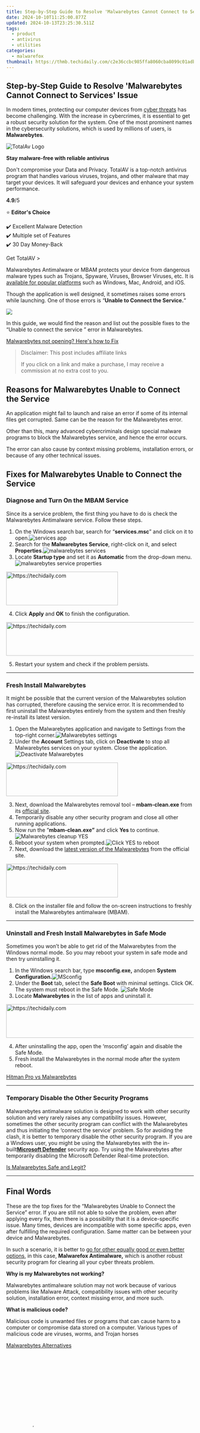 ```yaml
---
title: Step-by-Step Guide to Resolve 'Malwarebytes Cannot Connect to Services' Issue
date: 2024-10-10T11:25:00.877Z
updated: 2024-10-13T23:25:30.511Z
tags:
  - product
  - antivirus
  - utilities
categories:
  - malwarefox
thumbnail: https://thmb.techidaily.com/c2e36ccbc985ffa8060cba8099c01adb9e0bc227482cd4647ba2ea8d61ea0fe4.png
---
```


## Step-by-Step Guide to Resolve 'Malwarebytes Cannot Connect to Services' Issue

In modern times, protecting our computer devices from [cyber threats](https://tools.techidaily.com/malwarefox/products/) has become challenging. With the increase in cybercrimes, it is essential to get a robust security solution for the system. One of the most prominent names in the cybersecurity solutions, which is used by millions of users, is **Malwarebytes**.

![TotalAv Logo](https://www.malwarefox.com/wp-content/uploads/2024/02/totalav-svg.webp "totalav-svg")

**Stay malware-free with reliable antivirus**

Don't compromise your Data and Privacy. TotalAV is a top-notch antivirus program that handles various viruses, trojans, and other malware that may target your devices. It will safeguard your devices and enhance your system performance.

**4.9**/5

⭐ **Editor's Choice**

✔️ Excellent Malware Detection  
✔️ Multiple set of Features  
✔️ 30 Day Money-Back

[](https://tools.techidaily.com/malwarefox/products/) Get TotalAV > 

Malwarebytes Antimalware or MBAM protects your device from dangerous malware types such as Trojans, Spyware, Viruses, Browser Viruses, etc. It is [available for popular platforms](https://tools.techidaily.com/malwarefox/products/) such as Windows, Mac, Android, and iOS.

Though the application is well designed, it sometimes raises some errors while launching. One of those errors is “**Unable to Connect the Service.**“

![](https://www.malwarefox.com/wp-content/uploads/2020/10/malwarebytes-unable-to-connect-the-service-1.png)

In this guide, we would find the reason and list out the possible fixes to the “Unable to connect the service ” error in Malwarebytes.

[Malwarebytes not opening? Here's how to Fix](https://tools.techidaily.com/malwarefox/products/)

>  Disclaimer: This post includes affiliate links
>
>  If you click on a link and make a purchase, I may receive a commission at no extra cost to you.
>

## Reasons for Malwarebytes Unable to Connect the Service

An application might fail to launch and raise an error if some of its internal files get corrupted. Same can be the reason for the Malwarebytes error.

Other than this, many advanced cybercriminals design special malware programs to block the Malwarebytes service, and hence the error occurs.

The error can also cause by context missing problems, installation errors, or because of any other technical issues.

## Fixes for Malwarebytes Unable to Connect the Service

### **Diagnose and Turn On the MBAM Service**

Since its a service problem, the first thing you have to do is check the Malwarebytes Antimalware service. Follow these steps.

1. On the Windows search bar, search for “**services.msc**” and click on it to open.![services app](https://www.malwarefox.com/wp-content/uploads/2020/10/services-app.png)
2. Search for the **Malwarebytes Service**, right-click on it, and select **Properties**.![malwarebytes services](https://www.malwarefox.com/wp-content/uploads/2020/10/malwarebytes-services.png)
3. Locate **Startup type** and set it as **Automatic** from the drop-down menu.![malwarebytes service properties](https://www.malwarefox.com/wp-content/uploads/2020/10/malwarebytes-service-properties.png)

<!-- affiliate ads begin -->
<a href="https://aligracehair.sjv.io/c/5597632/2135400/19272" target="_top" id="2135400">
  <img src="//a.impactradius-go.com/display-ad/19272-2135400" border="0" alt="https://techidaily.com" width="300" height="90"/>
</a>
<img height="0" width="0" src="https://aligracehair.sjv.io/i/5597632/2135400/19272" style="position:absolute;visibility:hidden;" border="0" />
<!-- affiliate ads end -->

4. Click **Apply** and **OK** to finish the configuration.

<!-- affiliate ads begin -->
<a href="https://appsumo.8odi.net/c/5597632/2049369/7443" target="_top" id="2049369">
  <img src="//a.impactradius-go.com/display-ad/7443-2049369" border="0" alt="https://techidaily.com" width="728" height="90"/>
</a>
<img height="0" width="0" src="https://appsumo.8odi.net/i/5597632/2049369/7443" style="position:absolute;visibility:hidden;" border="0" />
<!-- affiliate ads end -->

5. Restart your system and check if the problem persists.

---

### **Fresh Install Malwarebytes**

It might be possible that the current version of the Malwarebytes solution has corrupted, therefore causing the service error. It is recommended to first uninstall the Malwarebytes entirely from the system and then freshly re-install its latest version.

1. Open the Malwarebytes application and navigate to Settings from the top-right corner.![Malwarebytes settings](https://www.malwarefox.com/wp-content/uploads/2020/10/Malwarebytes-settings.jpg)
2. Under the **Account** Settings tab, click on **Deactivate** to stop all Malwarebytes services on your system. Close the application.![Deactivate Malwarebytes](https://www.malwarefox.com/wp-content/uploads/2020/10/Deactivate-Malwarebytes.png)

<!-- affiliate ads begin -->
<a href="https://laganoo.pxf.io/c/5597632/1484951/16446" target="_top" id="1484951">
  <img src="//a.impactradius-go.com/display-ad/16446-1484951" border="0" alt="https://techidaily.com" width="300" height="90"/>
</a>
<img height="0" width="0" src="https://laganoo.pxf.io/i/5597632/1484951/16446" style="position:absolute;visibility:hidden;" border="0" />
<!-- affiliate ads end -->

3. Next, download the Malwarebytes removal tool – **mbam-clean.exe** from its [official site](https://downloads.malwarebytes.org/file/mbam%5Fclean).
4. Temporarily disable any other security program and close all other running applications.
5. Now run the “**mbam-clean.exe”**  and click **Yes** to continue.![Malwarebytes cleanup YES](https://www.malwarefox.com/wp-content/uploads/2020/10/Malwarebytes-cleanup-YES.png)
6. Reboot your system when prompted.![Click YES to reboot](https://www.malwarefox.com/wp-content/uploads/2020/10/Click-YES-to-reboot.png)
7. Next, download the [latest version of the Malwarebytes](https://www.malwarebytes.com/mwb-download/) from the official site.

<!-- affiliate ads begin -->
<a href="https://aligracehair.sjv.io/c/5597632/2016129/19272" target="_top" id="2016129">
  <img src="//a.impactradius-go.com/display-ad/19272-2016129" border="0" alt="https://techidaily.com" width="300" height="90"/>
</a>
<img height="0" width="0" src="https://aligracehair.sjv.io/i/5597632/2016129/19272" style="position:absolute;visibility:hidden;" border="0" />
<!-- affiliate ads end -->

8. Click on the installer file and follow the on-screen instructions to freshly install the Malwarebytes antimalware (MBAM).

---

### **Uninstall and Fresh Install Malwarebytes in Safe Mode**

Sometimes you won’t be able to get rid of the Malwarebytes from the Windows normal mode. So you may reboot your system in safe mode and then try uninstalling it.

1. In the Windows search bar, type **msconfig.exe,** andopen **System Configuration.**![MSconfig](https://www.malwarefox.com/wp-content/uploads/2020/10/msconfig-exe.png)
2. Under the **Boot** tab, select the **Safe Boot** with minimal settings. Click OK. The system must reboot in the Safe Mode. ![Safe Mode](https://www.malwarefox.com/wp-content/uploads/2020/10/Safe-Mode.png)
3. Locate **Malwarebytes** in the list of apps and uninstall it.

<!-- affiliate ads begin -->
<a href="https://appsumo.8odi.net/c/5597632/2144272/7443" target="_top" id="2144272">
  <img src="//a.impactradius-go.com/display-ad/7443-2144272" border="0" alt="https://techidaily.com" width="728" height="90"/>
</a>
<img height="0" width="0" src="https://appsumo.8odi.net/i/5597632/2144272/7443" style="position:absolute;visibility:hidden;" border="0" />
<!-- affiliate ads end -->

4. After uninstalling the app, open the ‘msconfig’ again and disable the Safe Mode.
5. Fresh install the Malwarebytes in the normal mode after the system reboot.

[Hitman Pro vs Malwarebytes](https://tools.techidaily.com/malwarefox/products/)

---

### **Temporary Disable the Other Security Programs**

Malwarebytes antimalware solution is designed to work with other security solution and very rarely raises any compatibility issues. However, sometimes the other security program can conflict with the Malwarebytes and thus initiating the ‘connect the service’ problem. So for avoiding the clash, it is better to temporary disable the other security program. If you are a Windows user, you might be using the Malwarebytes with the in-built[**Microsoft Defender**](https://tools.techidaily.com/malwarefox/products/) security app. Try using the Malwarebytes after temporarily disabling the Microsoft Defender Real-time protection.

[Is Malwarebytes Safe and Legit?](https://tools.techidaily.com/malwarefox/products/)

---

## Final Words

These are the top fixes for the “Malwarebytes Unable to Connect the Service” error. If you are still not able to solve the problem, even after applying every fix, then there is a possibility that it is a device-specific issue. Many times, devices are incompatible with some specific apps, even after fulfilling the required configuration. Same matter can be between your device and Malwarebytes. 

In such a scenario, it is better to [go for other equally good or even better options](https://tools.techidaily.com/malwarefox/products/), in this case, **Malwarefox Antimalware,** which is another robust security program for clearing all your cyber threats problem.

**Why is my Malwarebytes not working?** 

Malwarebytes antimalware solution may not work because of various problems like Malware Attack, compatibility issues with other security solution, installation error, context missing error, and more such.  

**What is malicious code?** 

Malicious code is unwanted files or programs that can cause harm to a computer or compromise data stored on a computer. Various types of malicious code are viruses, worms, and Trojan horses

[Malwarebytes Alternatives](https://tools.techidaily.com/malwarefox/products/)

<!-- affiliate ads begin -->
<span id="1977023">
					<video width="128" height="480" style="cursor:pointer"
           poster="//a.impactradius-go.com/display-clicktoplayimage/1977023.png"
           onclick="if(!this.playClicked){this.play();this.setAttribute('controls',true);this.playClicked=true;}">
	   <source src="//a.impactradius-go.com/display-ad/22993-1977023">
	   <img src="//a.impactradius-go.com/display-clicktoplayimage/1977023.png" style="border: none; height: 100%; width: 100%; object-fit: contain">
	</video>
	<div style="width:80px;text-align:center"><a href="javascript:window.open(decodeURIComponent('https%3A%2F%2Fhomestyler.sjv.io%2Fc%2F5597632%2F1977023%2F22993'), '_blank');void(0);">Click here</a></div>
</span>
<img height="0" width="0" src="https://imp.pxf.io/i/5597632/1977023/22993" style="position:absolute;visibility:hidden;" border="0" />
<!-- affiliate ads end -->

### Leave a Comment [Cancel reply](https://tools.techidaily.com/malwarefox/products/)

Comment

Name Email 

Save my name, email, and website in this browser for the next time I comment.

Δ

<ins class="adsbygoogle"
     style="display:block"
     data-ad-format="autorelaxed"
     data-ad-client="ca-pub-7571918770474297"
     data-ad-slot="1223367746"></ins>

<ins class="adsbygoogle"
     style="display:block"
     data-ad-client="ca-pub-7571918770474297"
     data-ad-slot="8358498916"
     data-ad-format="auto"
     data-full-width-responsive="true"></ins>

<span class="atpl-alsoreadstyle">Also read:</span>
<div><ul>
<li><a href="https://youtube-docs.techidaily.com/0-user-friendly-free-tools-to-create-professional-video-thumbnails/"><u>[New] 10 User-Friendly Free Tools to Create Professional Video Thumbnails</u></a></li>
<li><a href="https://facebook-video-share.techidaily.com/new-2024-approved-annual-roundup-top-no-money-video-editing-software-reviewed/"><u>[New] 2024 Approved Annual Roundup Top No-Money Video Editing Software Reviewed</u></a></li>
<li><a href="https://facebook-video-footage.techidaily.com/new-best-youtube-banner-size-and-channel-art-dimension-the-ultimate-guide-for-2024/"><u>[New] Best YouTube Banner Size and Channel Art Dimension (The Ultimate Guide) for 2024</u></a></li>
<li><a href="https://fox-helps.techidaily.com/updated-in-2024-hilarity-in-harmony-great-ringtone-websites/"><u>[Updated] In 2024, Hilarity in Harmony Great Ringtone Websites</u></a></li>
<li><a href="https://some-knowledge.techidaily.com/2024-approved-expert-strategies-to-elevate-your-gopro-footage/"><u>2024 Approved Expert Strategies to Elevate Your GoPro Footage</u></a></li>
<li><a href="https://hardware-tips.techidaily.com/despite-harsh-reviews-humane-ai-pin-unveils-fascinating-features-worth-exploring/"><u>Despite Harsh Reviews, 'Humane AI Pin' Unveils Fascinating Features Worth Exploring</u></a></li>
<li><a href="https://win-tips.techidaily.com/emeditor-text-editors-open-documents-addon-flaw-detected-bug-and-potential-impact/"><u>EmEditor Text Editor's Open Documents Addon Flaw: Detected Bug and Potential Impact</u></a></li>
<li><a href="https://win-tips.techidaily.com/emeditor-tutorial-simultaneously-editing-files-across-multiple-windows/"><u>EmEditor Tutorial: Simultaneously Editing Files Across Multiple Windows</u></a></li>
<li><a href="https://win-tips.techidaily.com/emeditor-v700-rc6-reviewed-no-highlight-for-paired-brackets-in-quoted-sections-text-editor/"><u>EmEditor v7.00 RC6 Reviewed: No Highlight for Paired Brackets in Quoted Sections (Text Editor)</u></a></li>
<li><a href="https://extra-tips.techidaily.com/explore-these-innovative-5-iphone-apps-transforming-podcasts/"><u>Explore These Innovative 5 iPhone Apps Transforming Podcasts</u></a></li>
<li><a href="https://video-capture.techidaily.com/guide-transforming-your-facebook-audio-to-mp3-format-across-devices/"><u>Guide: Transforming Your Facebook Audio to MP3 Format Across Devices</u></a></li>
<li><a href="https://win-tips.techidaily.com/resolve-emeditor-errors-during-text-wrapping-feature-use-for-smooth-editing-experience/"><u>Resolve EmEditor Errors During Text Wrapping Feature Use for Smooth Editing Experience</u></a></li>
<li><a href="https://win-tips.techidaily.com/resolving-constant-crashes-fixing-persistent-freezing-issues-with-emeditor-v903-on-parallels/"><u>Resolving Constant Crashes: Fixing Persistent Freezing Issues with EmEditor v9.03 on Parallels</u></a></li>
<li><a href="https://win-tips.techidaily.com/web-ts-wav/"><u>Web으로 TS 음성 파일을 WAV로 자리바꾸기: 무료 해제</u></a></li>
<li><a href="https://win-tips.techidaily.com/why-choose-emeditor-unveiling-the-shift-from-traditional-editors-to-enhanced-security-measures/"><u>Why Choose EmEditor? Unveiling the Shift From Traditional Editors to Enhanced Security Measures</u></a></li>
</ul></div>

